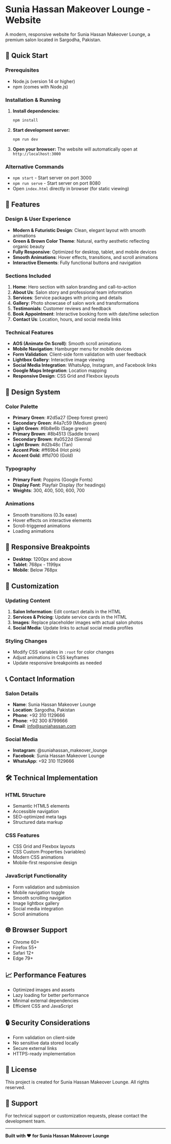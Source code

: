 # Sunia Hassan Makeover Lounge - Website

A modern, responsive website for Sunia Hassan Makeover Lounge, a premium salon located in Sargodha, Pakistan.

## 🚀 Quick Start

### Prerequisites
- Node.js (version 14 or higher)
- npm (comes with Node.js)

### Installation & Running

1. **Install dependencies:**
   ```bash
   npm install
   ```

2. **Start development server:**
   ```bash
   npm run dev
   ```

3. **Open your browser:**
   The website will automatically open at `http://localhost:3000`

### Alternative Commands

- `npm start` - Start server on port 3000
- `npm run serve` - Start server on port 8080
- Open `index.html` directly in browser (for static viewing)

## 🌟 Features

### Design & User Experience
- **Modern & Futuristic Design**: Clean, elegant layout with smooth animations
- **Green & Brown Color Theme**: Natural, earthy aesthetic reflecting organic beauty
- **Fully Responsive**: Optimized for desktop, tablet, and mobile devices
- **Smooth Animations**: Hover effects, transitions, and scroll animations
- **Interactive Elements**: Fully functional buttons and navigation

### Sections Included
1. **Home**: Hero section with salon branding and call-to-action
2. **About Us**: Salon story and professional team information
3. **Services**: Service packages with pricing and details
4. **Gallery**: Photo showcase of salon work and transformations
5. **Testimonials**: Customer reviews and feedback
6. **Book Appointment**: Interactive booking form with date/time selection
7. **Contact Us**: Location, hours, and social media links

### Technical Features
- **AOS (Animate On Scroll)**: Smooth scroll animations
- **Mobile Navigation**: Hamburger menu for mobile devices
- **Form Validation**: Client-side form validation with user feedback
- **Lightbox Gallery**: Interactive image viewing
- **Social Media Integration**: WhatsApp, Instagram, and Facebook links
- **Google Maps Integration**: Location mapping
- **Responsive Design**: CSS Grid and Flexbox layouts

## 🎨 Design System

### Color Palette
- **Primary Green**: #2d5a27 (Deep forest green)
- **Secondary Green**: #4a7c59 (Medium green)
- **Light Green**: #6b8e6b (Sage green)
- **Primary Brown**: #8b4513 (Saddle brown)
- **Secondary Brown**: #a0522d (Sienna)
- **Light Brown**: #d2b48c (Tan)
- **Accent Pink**: #ff69b4 (Hot pink)
- **Accent Gold**: #ffd700 (Gold)

### Typography
- **Primary Font**: Poppins (Google Fonts)
- **Display Font**: Playfair Display (for headings)
- **Weights**: 300, 400, 500, 600, 700

### Animations
- Smooth transitions (0.3s ease)
- Hover effects on interactive elements
- Scroll-triggered animations
- Loading animations

## 📱 Responsive Breakpoints

- **Desktop**: 1200px and above
- **Tablet**: 768px - 1199px
- **Mobile**: Below 768px

## 🔧 Customization

### Updating Content
1. **Salon Information**: Edit contact details in the HTML
2. **Services & Pricing**: Update service cards in the HTML
3. **Images**: Replace placeholder images with actual salon photos
4. **Social Media**: Update links to actual social media profiles

### Styling Changes
- Modify CSS variables in `:root` for color changes
- Adjust animations in CSS keyframes
- Update responsive breakpoints as needed

## 📞 Contact Information

### Salon Details
- **Name**: Sunia Hassan Makeover Lounge
- **Location**: Sargodha, Pakistan
- **Phone**: +92 310 1129666
- **Phone**: +92 300 8799666
- **Email**: info@suniahassan.com

### Social Media
- **Instagram**: @suniahassan_makeover_lounge
- **Facebook**: Sunia Hassan Makeover Lounge
- **WhatsApp**: +92 310 1129666

## 🛠️ Technical Implementation

### HTML Structure
- Semantic HTML5 elements
- Accessible navigation
- SEO-optimized meta tags
- Structured data markup

### CSS Features
- CSS Grid and Flexbox layouts
- CSS Custom Properties (variables)
- Modern CSS animations
- Mobile-first responsive design

### JavaScript Functionality
- Form validation and submission
- Mobile navigation toggle
- Smooth scrolling navigation
- Image lightbox gallery
- Social media integration
- Scroll animations

## 🌐 Browser Support

- Chrome 60+
- Firefox 55+
- Safari 12+
- Edge 79+

## 📈 Performance Features

- Optimized images and assets
- Lazy loading for better performance
- Minimal external dependencies
- Efficient CSS and JavaScript

## 🔒 Security Considerations

- Form validation on client-side
- No sensitive data stored locally
- Secure external links
- HTTPS-ready implementation

## 📝 License

This project is created for Sunia Hassan Makeover Lounge. All rights reserved.

## 🤝 Support

For technical support or customization requests, please contact the development team.

---

**Built with ❤️ for Sunia Hassan Makeover Lounge** 